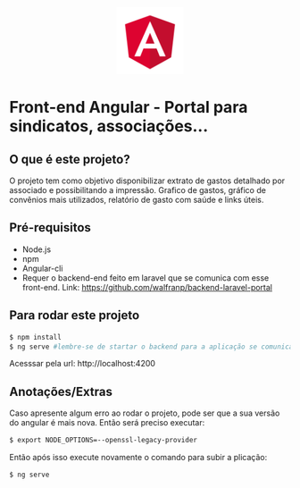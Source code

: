 
<p align="center">
  <img src="src/assets/angular.png" alt="angular-logo" width="120px" height="120px"/>
</p>

# Front-end Angular - Portal para sindicatos, associações...

## O que é este projeto?
O projeto tem como objetivo disponibilizar extrato de gastos detalhado por associado e possibilitando a impressão. Grafico de gastos, gráfico de convênios mais utilizados, relatório de gasto com saúde e links úteis.

## Pré-requisitos
- Node.js
- npm
- Angular-cli
- Requer o backend-end feito em laravel que se comunica com esse front-end. Link: https://github.com/walfranp/backend-laravel-portal 

## Para rodar este projeto
```bash
$ npm install
$ ng serve #lembre-se de startar o backend para a aplicação se comunicar com o banco
```
Acesssar pela url: http://localhost:4200

## Anotações/Extras
Caso apresente algum erro ao rodar o projeto, pode ser que a sua versão do angular é mais nova. Então será preciso executar:
```bash
$ export NODE_OPTIONS=--openssl-legacy-provider
```
Então após isso execute novamente o comando para subir a plicação:
```bash
$ ng serve
```
